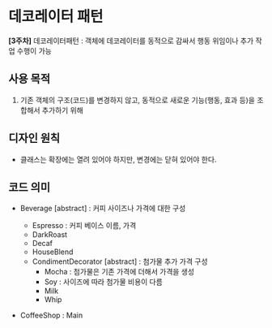 # 데코레이터 패턴

**[3주차]**
데코레이터패턴 : 객체에 데코레이터를 동적으로 감싸서 행동 위임이나 추가 작업 수행이 가능

## 사용 목적
1. 기존 객체의 구조(코드)를 변경하지 않고, 동적으로 새로운 기능(행동, 효과 등)을 조합해서 추가하기 위해

## 디자인 원칙
- 클래스는 확장에는 열려 있어야 하지만, 변경에는 닫혀 있어야 한다.

## 코드 의미 
- Beverage [abstract] : 커피 사이즈나 가격에 대한 구성
	- Espresso : 커피 베이스 이름, 가격
	- DarkRoast
	- Decaf 
	- HouseBlend
	- CondimentDecorator [abstract] : 첨가물 추가 가격 구성
		- Mocha : 첨가물은 기존 가격에 더해서 가격을 생성
		- Soy : 사이즈에 따라 첨가물 비용이 다름
		- Milk
		- Whip

- CoffeeShop : Main